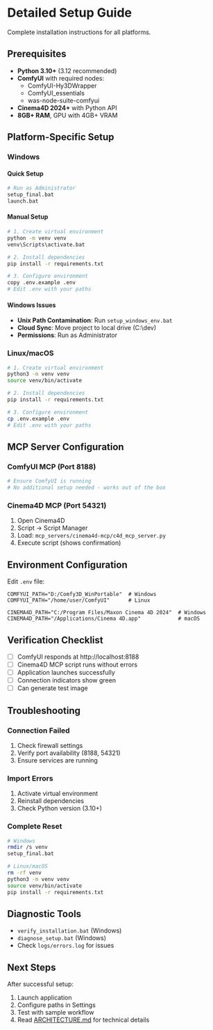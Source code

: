 # Detailed Setup Guide

Complete installation instructions for all platforms.

## Prerequisites

- **Python 3.10+** (3.12 recommended)
- **ComfyUI** with required nodes:
  - ComfyUI-Hy3DWrapper
  - ComfyUI_essentials
  - was-node-suite-comfyui
- **Cinema4D 2024+** with Python API
- **8GB+ RAM**, GPU with 4GB+ VRAM

## Platform-Specific Setup

### Windows

#### Quick Setup
```bash
# Run as Administrator
setup_final.bat
launch.bat
```

#### Manual Setup
```bash
# 1. Create virtual environment
python -m venv venv
venv\Scripts\activate.bat

# 2. Install dependencies
pip install -r requirements.txt

# 3. Configure environment
copy .env.example .env
# Edit .env with your paths
```

#### Windows Issues
- **Unix Path Contamination**: Run `setup_windows_env.bat`
- **Cloud Sync**: Move project to local drive (C:\dev\)
- **Permissions**: Run as Administrator

### Linux/macOS

```bash
# 1. Create virtual environment
python3 -m venv venv
source venv/bin/activate

# 2. Install dependencies
pip install -r requirements.txt

# 3. Configure environment
cp .env.example .env
# Edit .env with your paths
```

## MCP Server Configuration

### ComfyUI MCP (Port 8188)
```bash
# Ensure ComfyUI is running
# No additional setup needed - works out of the box
```

### Cinema4D MCP (Port 54321)
1. Open Cinema4D
2. Script → Script Manager
3. Load: `mcp_servers/cinema4d-mcp/c4d_mcp_server.py`
4. Execute script (shows confirmation)

## Environment Configuration

Edit `.env` file:
```env
COMFYUI_PATH="D:/Comfy3D_WinPortable"  # Windows
COMFYUI_PATH="/home/user/ComfyUI"      # Linux

CINEMA4D_PATH="C:/Program Files/Maxon Cinema 4D 2024"  # Windows
CINEMA4D_PATH="/Applications/Cinema 4D.app"            # macOS
```

## Verification Checklist

- [ ] ComfyUI responds at http://localhost:8188
- [ ] Cinema4D MCP script runs without errors
- [ ] Application launches successfully
- [ ] Connection indicators show green
- [ ] Can generate test image

## Troubleshooting

### Connection Failed
1. Check firewall settings
2. Verify port availability (8188, 54321)
3. Ensure services are running

### Import Errors
1. Activate virtual environment
2. Reinstall dependencies
3. Check Python version (3.10+)

### Complete Reset
```bash
# Windows
rmdir /s venv
setup_final.bat

# Linux/macOS
rm -rf venv
python3 -m venv venv
source venv/bin/activate
pip install -r requirements.txt
```

## Diagnostic Tools

- `verify_installation.bat` (Windows)
- `diagnose_setup.bat` (Windows)
- Check `logs/errors.log` for issues

## Next Steps

After successful setup:
1. Launch application
2. Configure paths in Settings
3. Test with sample workflow
4. Read [ARCHITECTURE.md](../ARCHITECTURE.md) for technical details
